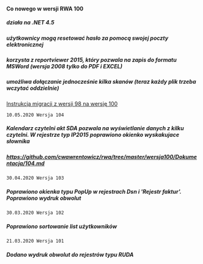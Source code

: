 #### Co nowego w wersji RWA 100

##### działa na .NET 4.5

##### użytkownicy mogą resetować hasło za pomocą swojej poczty elektronicznej

##### korzysta z reportviewer 2015, który pozwala na zapis do formatu MSWord (wersja 2008 tylko do PDF i EXCEL)

##### umożliwa dołączanie jednocześnie kilka skanów (teraz każdy plik trzeba wczytać oddzielnie)

[Instrukcja migracji z wersji 98 na wersję 100](https://github.com/cwawrentowicz/rwa/tree/master/wersja100/Dokumentacja/RWA100_Instalacja_na_Windows_2012.docx)

```10.05.2020 Wersja 104```
##### Kalendarz  czytelni akt SDA pozwala na wyświetlanie danych z kilku czytelni.  W rejestrze typ IP2015 poprawiono okienko wyskakujace słownika 
##### https://github.com/cwawrentowicz/rwa/tree/master/wersja100/Dokumentacja/104.md
```30.04.2020 Wersja 103```
##### Poprawiono okienka typu PopUp w rejestrach Dsn i 'Rejestr faktur'. Poprawiono wydruk obwolut 

```30.03.2020 Wersja 102```
##### Poprawiono sortowanie list użytkowników

```21.03.2020 Wersja 101```
##### Dodano wydruk obwolut do rejestrów typu RUDA